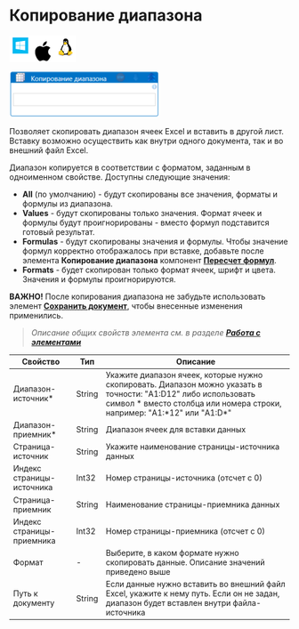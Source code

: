 # Копирование диапазона

![](<../../../.gitbook/assets/image (100) (1) (1) (1) (1) (2) (220).png>)

![](<../../../.gitbook/assets/Копирование диапазона.png>)

Позволяет скопировать диапазон ячеек Excel и вставить в другой лист. Вставку возможно осуществить как внутри одного документа, так и во внешний файл Excel. 

Диапазон копируется в соответствии с форматом, заданным в одноименном свойстве. Доступны следующие значения: 
- **All** (по умолчанию) - будут скопированы все значения, форматы и формулы из диапазона. 
- **Values** - будут скопированы только значения. Формат ячеек и формулы будут проигнорированы - вместо формул подставится готовый результат.
- **Formulas** - будут скопированы значения и формулы. Чтобы значение формул корректно отображалось при вставке, добавьте после элемента **Копирование диапазона** компонент [**Пересчет формул**](https://docs.primo-rpa.ru/primo-rpa/g_elements/osnovnye-elementy/prilozhenie-excel/el_excel_calc).
- **Formats** - будет скопирован только формат ячеек, шрифт и цвета. Значения и формулы проигнорируются.

**ВАЖНО!** После копирования диапазона не забудьте использовать элемент [**Сохранить документ**](https://docs.primo-rpa.ru/primo-rpa/g_elements/osnovnye-elementy/prilozhenie-excel/el_excel_save), чтобы внесенные изменения применились.

> _Описание общих свойств элемента см. в разделе_ [_**Работа с элементами**_](https://docs.primo-rpa.ru/primo-rpa/primo-studio/process/elements)

| Свойство | Тип                | Описание        |
| -------- | ------------------ | --------------- |
| Диапазон-источник\* | String  | Укажите диапазон ячеек, которые нужно скопировать. Диапазон можно указать в точности: "A1:D12" либо использовать символ \* вместо столбца или номера строки, например: "A1:\*12" или "A1:D*" |
| Диапазон-приемник\* | String  | Диапазон ячеек для вставки данных |
| Страница-источник   | String  | Укажите наименование страницы-источника данных |
| Индекс страницы-источника | Int32 | Номер страницы-источника (отсчет с 0) |
| Страница-приемник   | String   | Наименование страницы-приемника данных |
| Индекс страницы-приемника | Int32  | Номер страницы-приемника (отсчет с 0) |
| Формат              | -  | Выберите, в каком формате нужно скопировать данные. Описание значений приведено выше |
| Путь к документу    | String  | Если данные нужно вставить во внешний файл Excel, укажите к нему путь. Если он не задан, диапазон будет вставлен внутри файла-источника |
